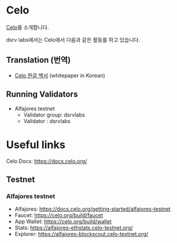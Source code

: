 # Celo
[Celo](https://celo.org/)를 소개합니다.

dsrv labs에서는 Celo에서 다음과 같은 활동를 하고 있습니다.

## Translation (번역)
- [Celo 한글 백서](./whitepaper/celo_white_paper_korean.pdf) (whitepaper in Korean)


## Running Validators
- Alfajores testnet
  - Validator group: dsrvlabs
  - Validator : dsrvlabs

# Useful links
Celo Docs: https://docs.celo.org/

## Testnet
### Alfajores testnet
- Alfajores: https://docs.celo.org/getting-started/alfajores-testnet
- Faucet: https://celo.org/build/faucet
- App Wallet: https://celo.org/build/wallet
- Stats: https://alfajores-ethstats.celo-testnet.org/
- Explorer: https://alfajores-blockscout.celo-testnet.org/
